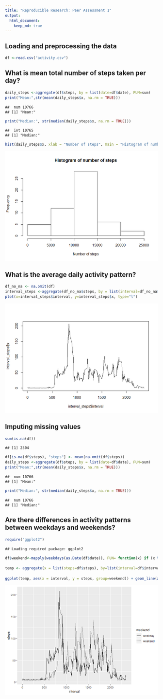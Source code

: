 ```yaml
---
title: "Reproducible Research: Peer Assessment 1"
output: 
  html_document:
    keep_md: true
---
```



## Loading and preprocessing the data

```r
df <-read.csv("activity.csv")
```

## What is mean total number of steps taken per day?

```r
daily_steps <-aggregate(df$steps, by = list(date=df$date), FUN=sum)
print("Mean:",str(mean(daily_steps$x, na.rm = TRUE))) 
```

```
##  num 10766
## [1] "Mean:"
```

```r
print("Median:", str(median(daily_steps$x, na.rm = TRUE)))
```

```
##  int 10765
## [1] "Median:"
```

```r
hist(daily_steps$x, xlab = "Number of steps", main = "Histogram of number of steps")
```

![](PA1_template_files/figure-html/unnamed-chunk-2-1.png)<!-- -->

## What is the average daily activity pattern?

```r
df_no_na <- na.omit(df)
interval_steps <-aggregate(df_no_na$steps, by = list(interval=df_no_na$interval), FUN=mean)
plot(x=interval_steps$interval, y=interval_steps$x, type="l")
```

![](PA1_template_files/figure-html/unnamed-chunk-3-1.png)<!-- -->


## Imputing missing values

```r
sum(is.na(df))
```

```
## [1] 2304
```

```r
df[is.na(df$steps), "steps"] <- mean(na.omit(df$steps))
daily_steps <-aggregate(df$steps, by = list(date=df$date), FUN=sum)
print("Mean:",str(mean(daily_steps$x, na.rm = TRUE))) 
```

```
##  num 10766
## [1] "Mean:"
```

```r
print("Median:", str(median(daily_steps$x, na.rm = TRUE)))
```

```
##  num 10766
## [1] "Median:"
```


## Are there differences in activity patterns between weekdays and weekends?

```r
require("ggplot2")
```

```
## Loading required package: ggplot2
```

```r
df$weekend<-mapply(weekdays(as.Date(df$date)), FUN= function(x) if (x %in% c('zaterdag', 'zondag')){"weekend"} else {"weekday"})

temp <- aggregate(x = list(steps=df$steps), by=list(interval=df$interval, weekend=df$weekend), FUN="mean")

ggplot(temp, aes(x = interval, y = steps, group=weekend)) + geom_line(aes(linetype=weekend))
```

![](PA1_template_files/figure-html/unnamed-chunk-5-1.png)<!-- -->
